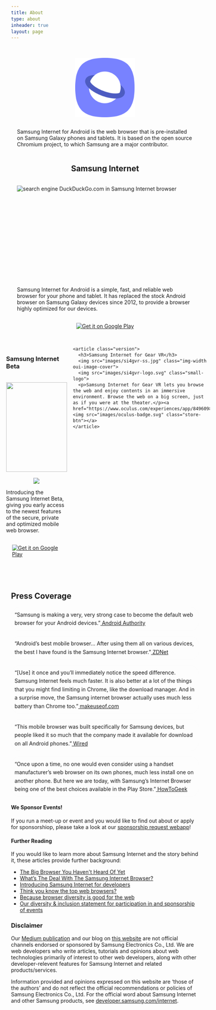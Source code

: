```yaml
---
title: About
type: about
inheader: true
layout: page
---
```


<style>
  .img-width {
    width: 100%;
    margin: 1rem;
    object-fit: cover;
    height: 15rem;
  }

  .store-btn {
    width: 13rem;
    margin: 1rem; 
  }

  .version {
    display: flex;
    flex-direction: column;
    justify-content: space-around;
    align-items: center;
    padding:1rem;
  }

  .versions {
    display: flex;
    flex-direction: row;
    margin: 1em;
  }

  .about-logo {
    width: 10rem;
    margin: 1rem;
  }

  .ul_card {
  list-style: none;
  margin: 0 0 1em;
  border: 1px solid rgba(250, 250, 250, .5);
  padding: .6em;
  line-height:1.6em;
  border-radius: 24px;

}

  @media screen and (max-width: 800px) {
    .versions {
      display: flex;
      flex-direction: column;
      margin: 1em;
    }
  }

</style>
<div class="version">
  <img src="images/si-logo.svg" class="about-logo" alt="Samsung Internet Logo: a white ringed planet on a purple background">
  <p class="about-description">Samsung Internet for Android is the web browser that is pre-installed on Samsung Galaxy phones and tablets. It is based on the open source Chromium project, to which Samsung are a major contributor.</p>
  <h2>Samsung Internet</h2>
  <img src="images/si-ss.jpg" class="img-width oui-image-cover" alt="search engine DuckDuckGo.com in Samsung Internet browser">      
  <p>Samsung Internet for Android is a simple, fast, and reliable web browser for your phone and tablet. It has replaced the stock Android browser on Samsung Galaxy devices since 2012, to provide a browser highly optimized for our devices.</p>
  <a href='https://galaxy.store/internet'><img alt='Get it on Google Play' src='https://play.google.com/intl/en_gb/badges/images/generic/en_badge_web_generic.png' class="store-btn"/></a>
  <section class="versions">
    <article class="version">
      <h3>Samsung Internet Beta</h3>
      <img src="images/sib-ss.jpg" class="img-width oui-image-cover">
      <img src="images/sib-logo.svg" class="small-logo">
      <p>Introducing the Samsung Internet Beta, giving you early access to the newest features of the secure, private and optimized mobile web browser.</p>
      <a href='https://galaxy.store/internet-beta'>
        <img alt='Get it on Google Play' src='https://play.google.com/intl/en_gb/badges/images/generic/en_badge_web_generic.png' class="store-btn"/>
      </a>
    </article>

    <article class="version">
      <h3>Samsung Internet for Gear VR</h3>
      <img src="images/si4gvr-ss.jpg" class="img-width oui-image-cover">
      <img src="images/si4gvr-logo.svg" class="small-logo">
      <p>Samsung Internet for Gear VR lets you browse the web and enjoy contents in an immersive environment. Browse the web on a big screen, just as if you were at the theater.</p><a href="https://www.oculus.com/experiences/app/849609821813454/"><img src="images/oculus-badge.svg" class="store-btn"></a>
    </article>
    
  </section>
</div>

  
  <div class="oui-bubble">
  <h2>Press Coverage</h2>
    <section>
      <article class="ul_card">“Samsung is making a very, very strong case to become the default web browser for your Android devices.”<a href="https://www.androidauthority.com/samsung-internet-browser-android-793983/"> Android Authority</a></article>
      <article class="ul_card">“Android’s best mobile browser… After using them all on various devices, the best I have found is the Samsung Internet browser.”<a href="https://www.zdnet.com/article/thanks-samsung-androids-best-mobile-browser-now-available-to-all/"> ZDNet</a></article>
      <article class="ul_card">“[Use] it once and you’ll immediately notice the speed difference. Samsung Internet feels much faster. It is also better at a lot of the things that you might find limiting in Chrome, like the download manager. And in a surprise move, the Samsung internet browser actually uses much less battery than Chrome too.”<a href="https://www.makeuseof.com/tag/mobile-browser-alternatives-chrome-safari/"> makeuseof.com</a></article>
      <article class="ul_card">“This mobile browser was built specifically for Samsung devices, but people liked it so much that the company made it available for download on all Android phones.”<a href="https://www.wired.com/story/alternative-mobile-browsers/"> Wired</a></article>
      <article class="ul_card">“Once upon a time, no one would even consider using a handset manufacturer’s web browser on its own phones, much less install one on another phone. But here we are today, with Samsung’s Internet Browser being one of the best choices available in the Play Store.”<a href="https://www.howtogeek.com/348934/the-best-web-browsers-for-android/"> HowToGeek</a></article>
    </section>
  <aside class="oui-bubble">
      <h4>We Sponsor Events!</h4>
      <p>If you run a meet-up or event and you would like to find out about or apply for sponsorshiop, please take a look at our <a href="https://sponsorship.samsunginter.net/">sponsorship request webapp</a>!</p>
      <h4>Further Reading</h4>
      <p>If you would like to learn more about Samsung Internet and the story behind it, these articles provide further background:</p>
      <ul>
        <li><a href="https://medium.com/@torgo/the-big-browser-you-haven-t-heard-of-yet-481a1b48517b">The Big Browser You Haven't Heard Of Yet</a></li>
        <li><a href="https://www.smashingmagazine.com/2016/10/whats-the-deal-with-the-samsung-internet-browser/">What’s The Deal With The Samsung Internet Browser?</a></li>
        <li><a href="https://medium.com/samsung-internet-dev/introducing-samsung-internet-for-developers-6c3a3be42f72">Introducing Samsung Internet for developers</a></li>
        <li><a href="https://medium.com/samsung-internet-dev/think-you-know-the-top-web-browsers-458a0a070175">Think you know the top web browsers?</a></li>
        <li><a href="https://medium.com/samsung-internet-dev/because-browser-diversity-is-good-for-the-web-910d1cbcdf3b">Because browser diversity is good for the web</a></li>
        <li><a href="/diversity-inclusion-statement">Our diversity & inclusion statement for participation in and sponsorship of events</a></li>
      </ul>
    </aside>
  </div>
<section class="disclaimer">
  <h3>Disclaimer</h3>
  <p>Our <a href="https://medium.com/samsung-internet-dev/">Medium publication</a> and our blog on <a href="/">this website</a> are not official channels endorsed or sponsored by Samsung Electronics Co., Ltd. We are web developers who write articles, tutorials and opinions about web technologies primarily of interest to other web developers, along with other developer-relevent features for Samsung Internet and related products/services.</p>
  <p>Information provided and opinions expressed on this website are ‘those of the authors’ and do not reflect the official recommendations or policies of Samsung Electronics Co., Ltd. For the official word about Samsung Internet and other Samsung products, see <a href="https://developer.samsung.com/internet">developer.samsung.com/internet</a>.</p>
</section>
